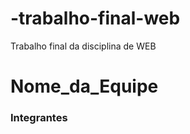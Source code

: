 # -trabalho-final-web
Trabalho final da disciplina de WEB
# Nome_da_Equipe

### Integrantes
[comment]: <> (Andrey Paulino Costa; Hugo Barros; João Pedro Almeida Caldeira; Luick Eduardo Neres Costa; Mizael Miranda Barbosa)